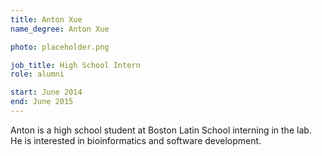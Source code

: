 ```yaml
---
title: Anton Xue
name_degree: Anton Xue

photo: placeholder.png

job_title: High School Intern
role: alumni

start: June 2014
end: June 2015
---
```

Anton is a high school student at Boston Latin School interning in the lab. He is interested in bioinformatics and software development.